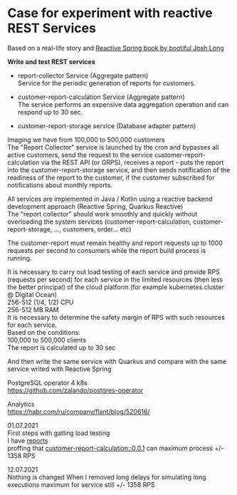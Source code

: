 # Case for experiment with reactive REST Services

Based on a real-life story and [Reactive Spring book by bootiful Josh Long](https://leanpub.com/reactive-spring)      

**Write and test REST services**

- report-collector Service  (Aggregate pattern)   
Service for the periodic generation of reports for customers.

- customer-report-calculation Service (Aggregate pattern)    
The service performs an expensive data aggregation operation and can respond up to 30 sec. 

- customer-report-storage service (Database adapter pattern)   

Imaging we have from 100,000 to 500,000 customers   
The "Report Collector" service is launched by the cron and bypasses all active customers, send the request to the service customer-report-calculation via the REST API (or GRPS), receives a report - puts the report into the customer-report-storage service, and then sends notification of the readiness of the report to the customer, if the customer subscribed for notifications about monthly reports.

All services are implemented in Java / Kotlin using a reactive backend development approach (Reactive Spring, Quarkus Reactive)   
The "report collector" should work smoothly and quickly without overloading the system services (customer-report-calculation, customer-report-storage, ..., customers, order... etc) 

The customer-report must remain healthy and report requests up to 1000 requests per second to consumers while the report build process is running.

It is necessary to carry out load testing of each service and provide RPS (requests per second) for each service in the limited resources (then less the better principal) of the cloud platform (for example kubernetes cluster @ Digital Ocean)   
256-512 (1/4, 1/2) CPU   
256-512 MB RAM   
It is necessary to determine the safety margin of RPS with such resources for each service.   
Based on the conditions:   
100,000 to 500,000 clients   
The report is calculated up to 30 sec   

And then write the same service with Quarkus and compare with the same service writed with Reactive Spring   

PostgreSQL operator 4 k8s   
https://github.com/zalando/postgres-operator

Analytics   
https://habr.com/ru/company/flant/blog/520616/

01.07.2021   
First steps with gatling load testing   
I have [reports](https://github.com/max0l0gy/reactive-experiment-gatling/tree/0.0.1/reports/gatling/basicsimulation-20210701194948278)   
proffing that [customer-report-calculation::0.0.1](https://github.com/max0l0gy/customer-report-calculation/tree/0.0.1)
can maximum process +/- 1358 RPS

12.07.2021   
Nothing is changed When I removed long delays for simulating long executions 
maximum for service still +/- 1358 RPS  




